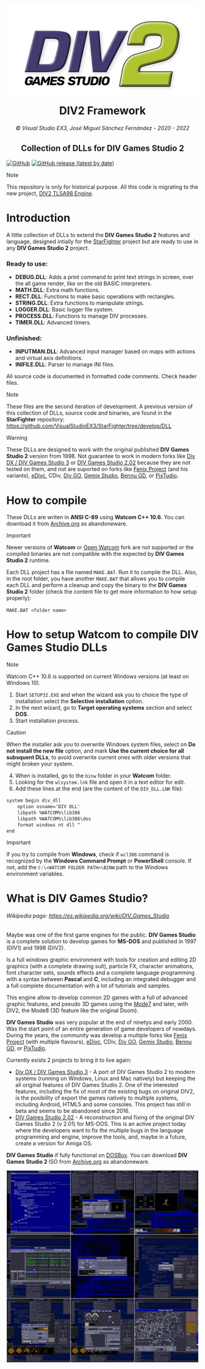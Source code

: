 <h1 align="center">
<img src="https://github.com/VisualStudioEX3/VisualStudioEX3/blob/master/Shared/Images/div_games_studio/div2_logo/div2_logo.png" alt="DIV Games Studio 2 logo" width="512" />
<br>
DIV2 Framework</h1>
<h6 align="center">© Visual Studio EX3, José Miguel Sánchez Fernández - 2020 - 2022</h6>
<h2 align="center">Collection of DLLs for DIV Games Studio 2</h2>

[![GitHub](https://img.shields.io/github/license/VisualStudioEX3/div2-framework?color=yellow)](https://opensource.org/licenses/MIT)
[![GitHub release (latest by date)](https://img.shields.io/github/v/release/VisualStudioEX3/div2-framework?color=green)](https://github.com/VisualStudioEX3/div2-framework/releases/)

> [!NOTE]
> This repository is only for historical purpose. All this code is migrating to the new project, [DIV2 TLSA98 Engine](https://github.com/VisualStudioEX3/div2-tlsa98-engine).

# Introduction

A little collection of DLLs to extend the **DIV Games Studio 2** features and language, designed intially for the [StarFighter](https://github.com/VisualStudioEX3/StarFighter) project but are ready to use in any **DIV Games Studio 2** project.

### Ready to use:
- **DEBUG.DLL**: Adds a print command to print text strings in screen, over the all game render, like on the old BASIC interpreters.
- **MATH.DLL**: Extra math functions.
- **RECT.DLL**: Functions to make basic operations with rectangles.
- **STRING.DLL**: Extra functions to manipulate strings.
- **LOGGER.DLL**: Basic logger file system.
- **PROCESS.DLL**: Functions to manage DIV processes.
- **TIMER.DLL**: Advanced timers.

### Unfinished:
- **INPUTMAN.DLL**: Advanced input manager based on maps with actions and virtual axis definitions.
- **INIFILE.DLL**: Parser to manage INI files.

All source code is documented in formatted code comments. Check header files.

> [!NOTE]
> These files are the second iteration of development. A previous version of this collection of DLLs, source code and binaries, are found in the **StarFighter** repository: https://github.com/VisualStudioEX3/StarFighter/tree/develop/DLL

> [!WARNING]
> These DLLs are designed to work with the original published **DIV Games Studio 2** version from 1998. Not guarantee to work in modern forks like [Div DX / DIV Games Studio 3](https://github.com/DIVGAMES/DIV-Games-Studio) or [DIV Games Studio 2.02](https://github.com/vii1/DIV) because they are not tested on them, and not are suported on forks like [Fenix Project](https://web.archive.org/web/20071012230137/http://fenix.divsite.net/) (and his variants), [eDivc](https://github.com/vroman/edivc), CDiv, [Div GO](https://www.divgo.net/), [Gemix Studio](http://www.gemixstudio.com/), [Bennu GD](https://www.bennugd.org/), or [PixTudio](https://pixtudio.org/).

# How to compile
These DLLs are writen in **ANSI C-89** using **Watcom C++ 10.6**. You can download it from [Archive.org](https://archive.org/details/Watcom_C_10.6) as abandoneware. 

> [!IMPORTANT]
> Newer versions of **Watcom** or [Open Watcom](https://github.com/open-watcom/open-watcom-v2) fork are not supported or the compiled binaries are not compatible with the expected by **DIV Games Studio 2** runtime.

Each DLL project has a file named `MAKE.BAT`. Run it to compile the DLL. Also, in the root folder, you have another `MAKE.BAT` that allows you to compile each DLL and perform a cleanup and copy the binary to the **DIV Games Studio 2** folder (check the content file to get more information to how setup properly):

`MAKE.BAT <folder name>`

# How to setup Watcom to compile DIV Games Studio DLLs
> [!NOTE]
> Watcom C++ 10.6 is supported on current Windows versions (at least on Windows 10).

1. Start `SETUP32.EXE` and when the wizard ask you to choice the type of installation select the **Selective installation** option.
2. In the next wizard, go to **Target operating systems** section and select **DOS**.
3. Start installation process.

> [!CAUTION]
> When the installer ask you to overwrite Windows system files, select on **Do not install the new file** option, and mark **Use the current choice for all subsquent DLLs**, to avoid overwrite current ones with older versions that might broken your system.

4. When is installed, go to the `binw` folder in your **Watcom** folder.
5. Looking for the `wlsystem.lnk` file and open it in a text editor for edit.
6. Add these lines at the end (are the content of the `DIV_DLL.LNK` file):

```
system begin div_dll
    option osname='DIV DLL'
    libpath %WATCOM%\lib386 
    libpath %WATCOM%\lib386\dos
    format windows nt dll ^
end
```

> [!IMPORTANT]
> If you try to compile from **Windows**, check if `wcl386` command is recognized by the **Windows Command Prompt** or **PowerShell** console. If not, add the `C:\<WATCOM FOLDER PATH>\BINW` path to the Windows environment variables.

# What is DIV Games Studio?

###### Wikipedia page: https://es.wikipedia.org/wiki/DIV_Games_Studio

Maybe was one of the first game engines for the public. **DIV Games Studio** is a complete solution to develop games for **MS-DOS** and published in 1997 (DIV1) and 1998 (DIV2). 

Is a full windows graphic environment with tools for creation and editing 2D graphics (with a complete drawing suit), particle FX, character animations, font character sets, sounds effects and a complete language programming with a syntax between **Pascal** and **C**, including an integrated debugger and a full complete documentation with a lot of tutorials and samples. 

This engine allow to develop common 2D games with a full of advanced graphic features, and pseudo 3D games using the [Mode7](https://en.wikipedia.org/wiki/Mode_7) and later, with DIV2, the Mode8 (3D feature like the original Doom).

**DIV Games Studio** was very popular at the end of ninetys and early 2000. Was the start point of an entire generation of game developers of nowdays. During the years, the community was develop a multiple forks like [Fenix Project](https://web.archive.org/web/20071012230137/http://fenix.divsite.net/) (with multiple flavours), [eDivc](https://github.com/vroman/edivc), CDiv, [Div GO](https://www.divgo.net/), [Gemix Studio](http://www.gemixstudio.com/), [Bennu GD](https://www.bennugd.org/), or [PixTudio](https://pixtudio.org/).

Currently exists 2 projects to bring it to live again:
* [Div DX / DIV Games Studio 3](https://github.com/DIVGAMES/DIV-Games-Studio) - A port of DIV Games Studio 2 to modern systems (running on Windows, Linux and Mac natively) but keeping the all original features of DIV Games Studio 2. One of the interested features, including the fix of most of the existing bugs on original DIV2, is the posibility of export the games natively to multiple systems, including Android, HTML5 and some consoles. This project has still in beta and seems to be abandoned since 2016.
* [DIV Games Studio 2.02](https://github.com/vii1/DIV) - A reconstruction and fixing of the original DIV Games Studio 2 (v 2.01) for MS-DOS. This is an active project today where the developers want to fix the multiple bugs in the language programming and engine, improve the tools, and, maybe in a future, create a version for Amiga OS.

**DIV Games Studio** if fully functional on [DOSBox](https://www.dosbox.com/). You can download **DIV Games Studio 2** ISO from [Archive.org](https://archive.org/details/div-games-studio-2) as abandoneware.

![DIV Games Studio 2 screenshots](https://github.com/VisualStudioEX3/VisualStudioEX3/blob/master/Shared/Images/div_games_studio/div2_screen_mosaic.png)
